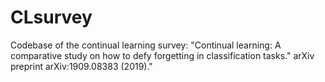 # CLsurvey
Codebase of the continual learning survey: "Continual learning: A comparative study on how to defy forgetting in classification tasks." arXiv preprint arXiv:1909.08383 (2019)."
